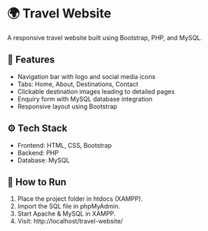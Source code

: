 # 🌍 Travel Website

A responsive travel website built using Bootstrap, PHP, and MySQL.

## 🔧 Features
- Navigation bar with logo and social media icons
- Tabs: Home, About, Destinations, Contact
- Clickable destination images leading to detailed pages
- Enquiry form with MySQL database integration
- Responsive layout using Bootstrap

## ⚙ Tech Stack
- Frontend: HTML, CSS, Bootstrap
- Backend: PHP
- Database: MySQL

## 🚀 How to Run
1. Place the project folder in htdocs (XAMPP).
2. Import the SQL file in phpMyAdmin.
3. Start Apache & MySQL in XAMPP.
4. Visit: http://localhost/travel-website/
